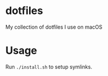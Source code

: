 # dotfiles

My collection of dotfiles I use on macOS

# Usage

Run `./install.sh` to setup symlinks.

